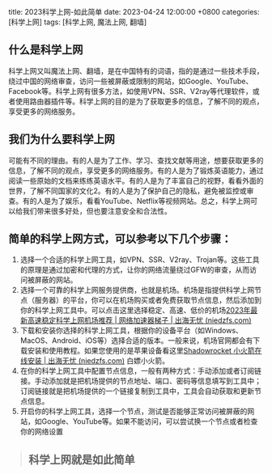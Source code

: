 title: 2023科学上网-如此简单
date: 2023-04-24 12:00:00 +0800
categories: [科学上网]
tags: [科学上网, 魔法上网, 翻墙]
## 什么是科学上网

科学上网又叫魔法上网、翻墙，是在中国特有的词语，指的是通过一些技术手段，绕过中国的网络审查，访问一些被屏蔽或限制的网站，如Google、YouTube、Facebook等。科学上网有很多方法，如使用VPN、SSR、V2ray等代理软件，或者使用路由器插件等。科学上网的目的是为了获取更多的信息，了解不同的观点，享受更多的网络服务。

## 我们为什么要科学上网

可能有不同的理由。有的人是为了工作、学习、查找文献等用途，想要获取更多的信息，了解不同的观点，享受更多的网络服务。有的人是为了锻炼英语能力，通过阅读一些原始的文档来练练英语水平。有的人是为了丰富自己的视野，看看外面的世界，了解不同国家的文化2。有的人是为了保护自己的隐私，避免被监控或审查。有的人是为了娱乐，看看YouTube、Netflix等视频网站。总之，科学上网可以给我们带来很多好处，但也要注意安全和合法性。

## 简单的科学上网方式，可以参考以下几个步骤：

1. 选择一个合适的科学上网工具，如VPN、SSR、V2ray、Trojan等。这些工具的原理是通过加密和代理的方式，让你的网络流量绕过GFW的审查，从而访问被屏蔽的网站。
2. 选择一个可靠的科学上网服务提供商，也就是机场。机场是指提供科学上网节点（服务器）的平台，你可以在机场购买或者免费获取节点信息，然后添加到你的科学上网工具中。可以点击这里选择稳定、高速、低价的机场[2023年最新高速稳定科学上网机场推荐 | 网络加速器梯子 | 出海无忧 (niedzfs.com)](https://chwy.niedzfs.com/posts/2023)
3. 下载和安装你选择的科学上网工具，根据你的设备平台（如Windows、MacOS、Android、iOS等）选择合适的版本。一般来说，机场官网都会有下载安装和使用教程。如果您使用的是苹果设备看这里[Shadowrocket 小火箭在线安装 | 出海无忧 (niedzfs.com)](https://chwy.niedzfs.com/posts/Shadowrocket-小火箭在线安装/) 白嫖小火箭。
4. 在你的科学上网工具中配置节点信息，一般有两种方式：手动添加或者订阅链接。手动添加就是把机场提供的节点地址、端口、密码等信息填写到工具中；订阅链接就是把机场提供的一个链接复制到工具中，工具会自动获取和更新节点信息。
5. 开启你的科学上网工具，选择一个节点，测试是否能够正常访问被屏蔽的网站，如Google、YouTube等。如果不能访问，可以尝试换一个节点或者检查你的网络设置





> ## 科学上网就是如此简单